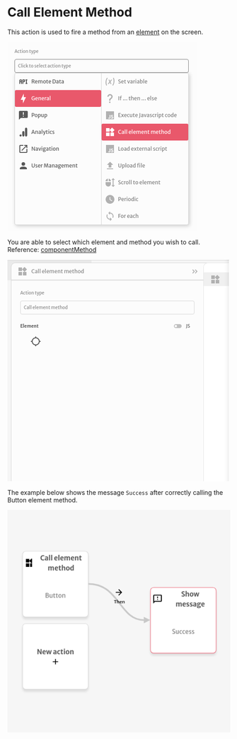 # Call Element Method

This action is used to fire a method from an [element](../elements/) on the screen.

![](../../../.gitbook/assets/screenshot-from-2021-08-04-13-38-08.png)

You are able to select which element and method you wish to call. Reference: [componentMethod](https://docs.abstra.app/docs/projects/front-end/arguments/argument-types#componentmethod)

![](../../../.gitbook/assets/screenshot-from-2021-08-04-13-40-03.png)

The example below shows the message `Success` after correctly calling the Button element method.

![](../../../.gitbook/assets/screenshot-from-2021-08-04-13-41-41.png)



